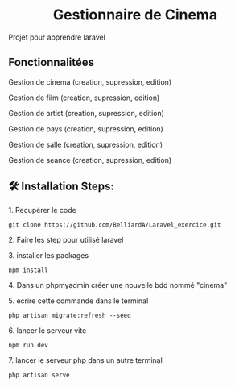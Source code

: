 <h1 align="center" id="title">Gestionnaire de Cinema</h1>

<p id="description">Projet pour apprendre laravel</p>

<h2>Fonctionnalitées</h2>
<p>Gestion de cinema (creation, supression, edition)</p>
<p>Gestion de film (creation, supression, edition)</p>
<p>Gestion de artist (creation, supression, edition)</p>
<p>Gestion de pays (creation, supression, edition)</p>
<p>Gestion de salle (creation, supression, edition)</p>
<p>Gestion de seance (creation, supression, edition)</p>

<h2>🛠️ Installation Steps:</h2>

<p>1. Recupérer le code</p>

```
git clone https://github.com/BelliardA/Laravel_exercice.git
```

<p>2. Faire les step pour utilisé laravel</p>

<p>3. installer les packages</p>

```
npm install
```

<p>4. Dans un phpmyadmin créer une nouvelle bdd nommé "cinema"</p>

<p>5. écrire cette commande dans le terminal</p>

```
php artisan migrate:refresh --seed
```

<p>6. lancer le serveur vite </p>

```
npm run dev
```

<p>7. lancer le serveur php dans un autre terminal </p>

```
php artisan serve
```

